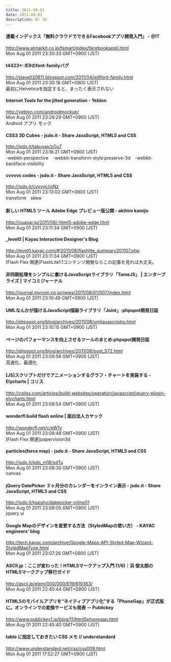 ```yaml
---
title: 2011-08-01
date: 2011-08-01
description: B! 18
---
```


#### 連載インデックス「無料クラウドでできるFacebookアプリ開発入門」 - ＠IT
http://www.atmarkit.co.jp/fsmart/index/facebookappli.html<br>
Mon Aug 01 2011 23:30:33 GMT+0900 (JST)<br>


#### t4423*: IE9のfont-familyバグ
http://slave020611.blogspot.com/2011/04/ie9font-family.html<br>
Mon Aug 01 2011 23:30:18 GMT+0900 (JST)<br>
最初にHelveticaを指定すると、まったく表示されない


#### Internet Tools for the jilted generation - Yeblon
http://yeblon.com/androidmockup/<br>
Mon Aug 01 2011 23:29:29 GMT+0900 (JST)<br>
Android アプリ モック


#### CSS3 3D Cubes - jsdo.it - Share JavaScript, HTML5 and CSS
http://jsdo.it/takuyas/zOu7<br>
Mon Aug 01 2011 23:16:21 GMT+0900 (JST)<br>
-webkit-perspective　-webkit-transform-style:preserve-3d　-webkit-backface-visibility


#### cvvvvc codes - jsdo.it - Share JavaScript, HTML5 and CSS
http://jsdo.it/cvvvvc/ojNz<br>
Mon Aug 01 2011 23:13:02 GMT+0900 (JST)<br>
transform　skew


#### 新しい HTML5 ツール Adobe Edge プレビュー版公開 - akihiro kamijo
http://cuaoar.jp/2011/08/-html5-adobe-edge.html<br>
Mon Aug 01 2011 23:11:34 GMT+0900 (JST)<br>


#### _level0 | Kayac Interactive Designer's Blog
http://level0.kayac.com/#!2011/08/flashlite_summary201107.php<br>
Mon Aug 01 2011 23:11:34 GMT+0900 (JST)<br>
[Flash Flex 関連]FlashLite1.1コンテンツ開発ならこの記事を見れば大丈夫。


#### 非同期処理をシンプルに書けるJavaScriptライブラリ「TameJS」 | エンタープライズ | マイコミジャーナル
http://journal.mycom.co.jp/news/2011/08/01/007/index.html<br>
Mon Aug 01 2011 23:10:49 GMT+0900 (JST)<br>


#### UMLなんかが描けるJavaScript描画ライブラリ「Joint」:phpspot開発日誌
http://phpspot.org/blog/archives/2011/08/umljavascriptjo.html<br>
Mon Aug 01 2011 23:10:15 GMT+0900 (JST)<br>


#### ページのパフォーマンスを向上させるツールのまとめ:phpspot開発日誌
http://phpspot.org/blog/archives/2011/08/post_572.html<br>
Mon Aug 01 2011 23:09:58 GMT+0900 (JST)<br>
高速化、最適化


####   [JS]スクリプトだけでアニメーションするグラフ・チャートを実装する -Elycharts | コリス
http://coliss.com/articles/build-websites/operation/javascript/jquery-plugin-elycharts.html<br>
Mon Aug 01 2011 23:08:54 GMT+0900 (JST)<br>


#### wonderfl build flash online | 面白法人カヤック
http://wonderfl.net/c/eW1y<br>
Mon Aug 01 2011 23:08:48 GMT+0900 (JST)<br>
[Flash Flex 関連]papervision3d


#### particles(force map) - jsdo.it - Share JavaScript, HTML5 and CSS
http://jsdo.it/edo_m18/sdTu<br>
Mon Aug 01 2011 23:08:30 GMT+0900 (JST)<br>
canvas


#### jQuery DatePicker ３ヶ月分のカレンダーをインライン表示 - jsdo.it - Share JavaScript, HTML5 and CSS
http://jsdo.it/tgaisho/datepicker-inline01<br>
Mon Aug 01 2011 23:08:05 GMT+0900 (JST)<br>
jquery ui


#### Google Mapのデザインを変更する方法（StyledMapの使い方） - KAYAC engineers' blog
http://tech.kayac.com/archive/Google-Maps-API-Styled-Map-Wizard-StyledMapType.html<br>
Mon Aug 01 2011 23:07:26 GMT+0900 (JST)<br>


#### ASCII.jp：ここが変わった！HTML5マークアップ入門 (1/6)｜浜 俊太朗のHTML5マークアップ移行ガイド
http://ascii.jp/elem/000/000/619/619363/<br>
Mon Aug 01 2011 22:45:44 GMT+0900 (JST)<br>


#### HTML5のモバイルアプリを“ネイティブアプリ化”する「PhoneGap」が正式版に。オンラインでの変換サービスも発表 － Publickey
http://www.publickey1.jp/blog/11/html5phonegap.html<br>
Mon Aug 01 2011 22:45:40 GMT+0900 (JST)<br>


#### table に指定しておきたい CSS メモ // understandard
http://www.understandard.net/css/css009.html<br>
Mon Aug 01 2011 17:52:27 GMT+0900 (JST)<br>



